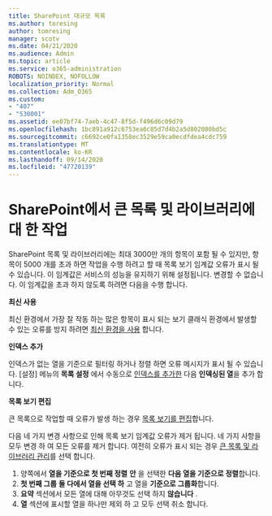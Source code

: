 ```yaml
---
title: SharePoint 대규모 목록
ms.author: toresing
author: tomresing
manager: scotv
ms.date: 04/21/2020
ms.audience: Admin
ms.topic: article
ms.service: o365-administration
ROBOTS: NOINDEX, NOFOLLOW
localization_priority: Normal
ms.collection: Adm_O365
ms.custom:
- "407"
- "530001"
ms.assetid: ee07bf74-7aeb-4c47-8f5d-f496d6c09d79
ms.openlocfilehash: 1bc891a912c6753ea6c85d7d4b2a5d802080bd5c
ms.sourcegitcommit: c6692ce0fa1358ec3529e59ca0ecdfdea4cdc759
ms.translationtype: MT
ms.contentlocale: ko-KR
ms.lasthandoff: 09/14/2020
ms.locfileid: "47720139"
---
```

# <a name="work-with-large-lists-and-libraries-in-sharepoint"></a>SharePoint에서 큰 목록 및 라이브러리에 대 한 작업

SharePoint 목록 및 라이브러리에는 최대 3000만 개의 항목이 포함 될 수 있지만, 항목이 5000 개를 초과 하면 작업을 수행 하려고 할 때 목록 보기 임계값 오류가 표시 될 수 있습니다. 이 임계값은 서비스의 성능을 유지하기 위해 설정됩니다. 변경할 수 없습니다. 이 임계값을 초과 하지 않도록 하려면 다음을 수행 합니다.

**최신 사용**

최신 환경에서 가장 잘 작동 하는 많은 항목이 표시 되는 보기 클래식 환경에서 발생할 수 있는 오류를 방지 하려면 [최신 환경을 사용](https://support.office.com/article/66dac24b-4177-4775-bf50-3d267318caa9) 합니다.

**인덱스 추가**

인덱스가 없는 열을 기준으로 필터링 하거나 정렬 하면 오류 메시지가 표시 될 수 있습니다. [설정] 메뉴의 **목록 설정** 에서 수동으로 [인덱스를 추가한](https://support.office.com/article/f3f00554-b7dc-44d1-a2ed-d477eac463b0) 다음 **인덱싱된 열**을 추가 합니다.

**목록 보기 편집**

큰 목록으로 작업할 때 오류가 발생 하는 경우 [목록 보기를 편집](https://support.office.com/article/15916903-e79a-423f-b4e2-02d37e1ff372)합니다.

다음 네 가지 변경 사항으로 인해 목록 보기 임계값 오류가 제거 됩니다. 네 가지 사항을 모두 변경 하 여 모든 오류를 제거 합니다. 여전히 오류가 표시 되는 경우 [큰 목록 및 라이브러리 관리](https://support.office.com/article/B8588DAE-9387-48C2-9248-C24122F07C59)를 선택 합니다.

1. 양쪽에서 **열을 기준으로 첫 번째 정렬** **안** 을 선택한 **다음 열을 기준으로 정렬**합니다.
2. **첫 번째 그룹** **둘 다에서 열을 선택 하** 고 열을 **기준으로 그룹화**합니다.
3. **요약** 섹션에서 모든 열에 대해 아무것도 선택 하지 **않습니다** .
4. **열** 섹션에 표시할 열을 하나만 제외 하 고 모두 선택 취소 합니다.

